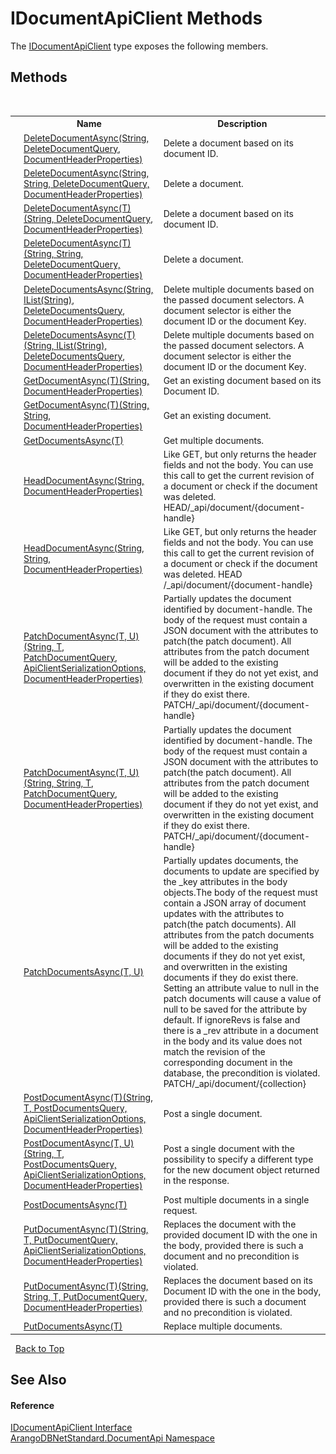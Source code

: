 # IDocumentApiClient Methods
 

The <a href="51df5b95-04af-da7c-e481-e78cd0e61d1c">IDocumentApiClient</a> type exposes the following members.


## Methods
&nbsp;<table><tr><th></th><th>Name</th><th>Description</th></tr><tr><td>![Public method](media/pubmethod.gif "Public method")</td><td><a href="00bf6763-fb7e-e71c-a707-985e440fcb06">DeleteDocumentAsync(String, DeleteDocumentQuery, DocumentHeaderProperties)</a></td><td>
Delete a document based on its document ID.</td></tr><tr><td>![Public method](media/pubmethod.gif "Public method")</td><td><a href="b30a11ea-4264-a4f1-8d17-3ce94b05c86a">DeleteDocumentAsync(String, String, DeleteDocumentQuery, DocumentHeaderProperties)</a></td><td>
Delete a document.</td></tr><tr><td>![Public method](media/pubmethod.gif "Public method")</td><td><a href="95604487-9080-a354-c18d-7535b6b33167">DeleteDocumentAsync(T)(String, DeleteDocumentQuery, DocumentHeaderProperties)</a></td><td>
Delete a document based on its document ID.</td></tr><tr><td>![Public method](media/pubmethod.gif "Public method")</td><td><a href="9f52fd49-55a0-a049-c68c-1054972debcd">DeleteDocumentAsync(T)(String, String, DeleteDocumentQuery, DocumentHeaderProperties)</a></td><td>
Delete a document.</td></tr><tr><td>![Public method](media/pubmethod.gif "Public method")</td><td><a href="7752b8a7-021b-9f3a-3bf9-a005e462f664">DeleteDocumentsAsync(String, IList(String), DeleteDocumentsQuery, DocumentHeaderProperties)</a></td><td>
Delete multiple documents based on the passed document selectors. A document selector is either the document ID or the document Key.</td></tr><tr><td>![Public method](media/pubmethod.gif "Public method")</td><td><a href="efcbf463-f492-4cd0-6a85-027972e20bde">DeleteDocumentsAsync(T)(String, IList(String), DeleteDocumentsQuery, DocumentHeaderProperties)</a></td><td>
Delete multiple documents based on the passed document selectors. A document selector is either the document ID or the document Key.</td></tr><tr><td>![Public method](media/pubmethod.gif "Public method")</td><td><a href="6e1ed20a-ec3f-c90d-998c-4d2d9606eca8">GetDocumentAsync(T)(String, DocumentHeaderProperties)</a></td><td>
Get an existing document based on its Document ID.</td></tr><tr><td>![Public method](media/pubmethod.gif "Public method")</td><td><a href="57c2b504-4966-bf87-3813-e9d5fdf0098d">GetDocumentAsync(T)(String, String, DocumentHeaderProperties)</a></td><td>
Get an existing document.</td></tr><tr><td>![Public method](media/pubmethod.gif "Public method")</td><td><a href="82c7875a-839c-f1a9-7357-58bbace7c508">GetDocumentsAsync(T)</a></td><td>
Get multiple documents.</td></tr><tr><td>![Public method](media/pubmethod.gif "Public method")</td><td><a href="e88dc6ab-be72-6c04-8a4f-2a9ea759db06">HeadDocumentAsync(String, DocumentHeaderProperties)</a></td><td>
Like GET, but only returns the header fields and not the body. You can use this call to get the current revision of a document or check if the document was deleted. HEAD/_api/document/{document-handle}</td></tr><tr><td>![Public method](media/pubmethod.gif "Public method")</td><td><a href="2bd9ff19-0252-287a-2d0e-f812e47eefc5">HeadDocumentAsync(String, String, DocumentHeaderProperties)</a></td><td>
Like GET, but only returns the header fields and not the body. You can use this call to get the current revision of a document or check if the document was deleted. HEAD /_api/document/{document-handle}</td></tr><tr><td>![Public method](media/pubmethod.gif "Public method")</td><td><a href="8c5cf74f-6c5e-5ac2-666b-d0508b0d6cbf">PatchDocumentAsync(T, U)(String, T, PatchDocumentQuery, ApiClientSerializationOptions, DocumentHeaderProperties)</a></td><td>
Partially updates the document identified by document-handle. The body of the request must contain a JSON document with the attributes to patch(the patch document). All attributes from the patch document will be added to the existing document if they do not yet exist, and overwritten in the existing document if they do exist there. PATCH/_api/document/{document-handle}</td></tr><tr><td>![Public method](media/pubmethod.gif "Public method")</td><td><a href="b062b3b5-1232-b910-9a30-fec817e96aef">PatchDocumentAsync(T, U)(String, String, T, PatchDocumentQuery, DocumentHeaderProperties)</a></td><td>
Partially updates the document identified by document-handle. The body of the request must contain a JSON document with the attributes to patch(the patch document). All attributes from the patch document will be added to the existing document if they do not yet exist, and overwritten in the existing document if they do exist there. PATCH/_api/document/{document-handle}</td></tr><tr><td>![Public method](media/pubmethod.gif "Public method")</td><td><a href="fb8b7c74-0efb-5c07-e06f-db71e59960e4">PatchDocumentsAsync(T, U)</a></td><td>
Partially updates documents, the documents to update are specified by the _key attributes in the body objects.The body of the request must contain a JSON array of document updates with the attributes to patch(the patch documents). All attributes from the patch documents will be added to the existing documents if they do not yet exist, and overwritten in the existing documents if they do exist there. Setting an attribute value to null in the patch documents will cause a value of null to be saved for the attribute by default. If ignoreRevs is false and there is a _rev attribute in a document in the body and its value does not match the revision of the corresponding document in the database, the precondition is violated. PATCH/_api/document/{collection}</td></tr><tr><td>![Public method](media/pubmethod.gif "Public method")</td><td><a href="133802db-4177-6964-e601-fc593e7bcfac">PostDocumentAsync(T)(String, T, PostDocumentsQuery, ApiClientSerializationOptions, DocumentHeaderProperties)</a></td><td>
Post a single document.</td></tr><tr><td>![Public method](media/pubmethod.gif "Public method")</td><td><a href="6ed4ba5c-94b4-647e-be95-ec7df8c3f1a2">PostDocumentAsync(T, U)(String, T, PostDocumentsQuery, ApiClientSerializationOptions, DocumentHeaderProperties)</a></td><td>
Post a single document with the possibility to specify a different type for the new document object returned in the response.</td></tr><tr><td>![Public method](media/pubmethod.gif "Public method")</td><td><a href="d8cfe4e5-e844-bfbf-5f0c-0f8db254d6ef">PostDocumentsAsync(T)</a></td><td>
Post multiple documents in a single request.</td></tr><tr><td>![Public method](media/pubmethod.gif "Public method")</td><td><a href="e8be944f-eef5-4863-bcf3-4f6a68701e4a">PutDocumentAsync(T)(String, T, PutDocumentQuery, ApiClientSerializationOptions, DocumentHeaderProperties)</a></td><td>
Replaces the document with the provided document ID with the one in the body, provided there is such a document and no precondition is violated.</td></tr><tr><td>![Public method](media/pubmethod.gif "Public method")</td><td><a href="2b31ffc0-f7ed-e949-bf25-5c06708d5685">PutDocumentAsync(T)(String, String, T, PutDocumentQuery, DocumentHeaderProperties)</a></td><td>
Replaces the document based on its Document ID with the one in the body, provided there is such a document and no precondition is violated.</td></tr><tr><td>![Public method](media/pubmethod.gif "Public method")</td><td><a href="2b0a56c1-ebad-5941-16df-a2228ed83295">PutDocumentsAsync(T)</a></td><td>
Replace multiple documents.</td></tr></table>&nbsp;
<a href="#idocumentapiclient-methods">Back to Top</a>

## See Also


#### Reference
<a href="51df5b95-04af-da7c-e481-e78cd0e61d1c">IDocumentApiClient Interface</a><br /><a href="927cb31f-380a-2bf4-a1ca-09ab720e232b">ArangoDBNetStandard.DocumentApi Namespace</a><br />